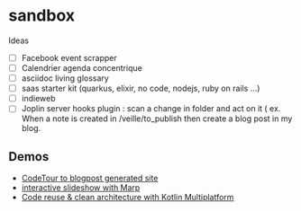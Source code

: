# sandbox

Ideas

- [ ] Facebook event scrapper
- [ ] Calendrier agenda concentrique
- [ ] asciidoc living glossary
- [ ] saas starter kit (quarkus, elixir, no code, nodejs, ruby on rails ...)
- [ ] indieweb
- [ ] Joplin server hooks plugin : scan a change in folder and act on it ( ex. When a note is created in /veille/to_publish then create a blog post in my blog.

## Demos

- [CodeTour to blogpost generated site](generators_and_CLIs/codeTour-2-markdown_mvp_ok/dist/posts/tours/mobilizon-frontend.tour)
- [interactive slideshow with Marp](side_projects_in_progress/agiletour-2021-tu-ne-le-sais-pas-encore-mais-tu-l-as-deja-documente)
- [Code reuse & clean architecture with Kotlin Multiplatform](showcases/kotlin-multiplatform-domain-lib)